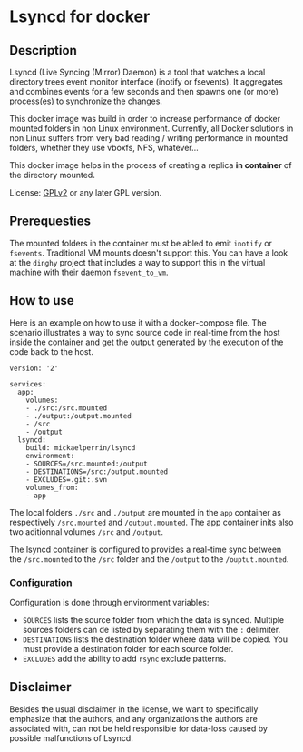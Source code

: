 Lsyncd for docker 
======================================
Description
-----------
Lsyncd (Live Syncing (Mirror) Daemon) is a tool that watches a local directory trees event monitor interface (inotify or fsevents).
It aggregates and combines events for a few seconds and then spawns one (or more) process(es) to synchronize the changes. 

This docker image was build in order to increase performance of docker mounted folders in non Linux environment. Currently, all Docker solutions in non Linux
suffers from very bad reading / writing performance in mounted folders, whether they use vboxfs, NFS, whatever...

This docker image helps in the process of creating a replica **in container** of the directory mounted.

License: [GPLv2](http://www.fsf.org/licensing/licenses/info/GPLv2.html) or any later GPL version.

Prerequesties
-------------

The mounted folders in the container must be abled to emit `inotify` or `fsevents`. Traditional VM mounts doesn't support this. You can have a look at
the `dinghy` project that includes a way to support this in the virtual machine with their daemon `fsevent_to_vm`.

How to use
-----------

Here is an example on how to use it with a docker-compose file. The scenario illustrates a way to sync source code in real-time from the host inside
the container and get the output generated by the execution of the code back to the host.

    version: '2'

    services:
      app:
        volumes:
        - ./src:/src.mounted
        - ./output:/output.mounted
        - /src
        - /output
      lsyncd:
        build: mickaelperrin/lsyncd
        environment:
        - SOURCES=/src.mounted:/output
        - DESTINATIONS=/src:/output.mounted
        - EXCLUDES=.git:.svn
        volumes_from:
        - app
        
The local folders `./src` and `./output` are mounted in the `app` container as respectively `/src.mounted` and `/output.mounted`. 
The app container inits also two aditionnal volumes `/src` and `/output`.
 
The lsyncd container is configured to provides a real-time sync between the `/src.mounted` to the `/src` folder and the `/output` to
the `/ouptut.mounted`.

### Configuration

Configuration is done through environment variables:

- `SOURCES` lists the source folder from which the data is synced. Multiple sources folders can de listed by separating them with the `:` delimiter.
- `DESTINATIONS` lists the destination folder where data will be copied. You must provide a destination folder for each source folder.
- `EXCLUDES` add the ability to add `rsync` exclude patterns.

Disclaimer
----------
Besides the usual disclaimer in the license, we want to specifically emphasize that the authors, and any organizations the authors are associated with, can not be held responsible for data-loss caused by possible malfunctions of Lsyncd.
